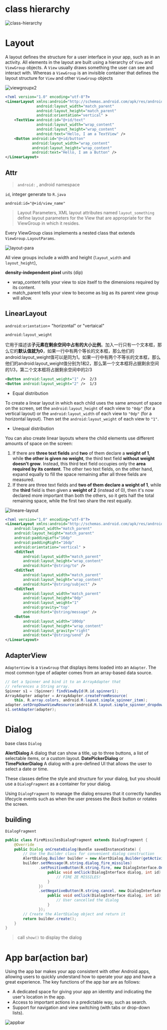# class hierarchy

![class-hierarchy](images/android_view_hierarchy.png)

# Layout

A layout defines the structure for a user interface in your app, such as in an activity. All elements in the layout are built using a hierarchy of `View` and `ViewGroup` objects. A `View` usually draws something the user can see and interact with. Whereas a `ViewGroup` is an invisible container that defines the layout structure for `View` and other `ViewGroup` objects

![viewgroupx2](images/viewgroup_2x.png)

```xml
<?xml version="1.0" encoding="utf-8"?>
<LinearLayout xmlns:android="http://schemas.android.com/apk/res/android"
              android:layout_width="match_parent"
              android:layout_height="match_parent"
              android:orientation="vertical" >
    <TextView android:id="@+id/text"
              android:layout_width="wrap_content"
              android:layout_height="wrap_content"
              android:text="Hello, I am a TextView" />
    <Button android:id="@+id/button"
            android:layout_width="wrap_content"
            android:layout_height="wrap_content"
            android:text="Hello, I am a Button" />
</LinearLayout>
```

## Attr

> `android:` , android namespace

`id`,  integer generate to `R.java`

```
android:id="@+id/view_name"
```

> Layout Parameters, XML layout attributes named `layout_something` define layout parameters for the View that are appropriate for the ViewGroup in which it resides.

Every ViewGroup class implements a nested class that extends `ViewGroup.LayoutParams`. 

![layout-para](images/layoutparams.png)



All view groups include a width and height (`layout_width` and `layout_height`), 

**density-independent pixel** units (dip)

- wrap_content tells your view to size itself to the dimensions required by its content.
- match_parent tells your view to become as big as its parent view group will allow.



## LinearLayout

`android:orientation`= "horizontal" or "vertaical"

`android:layout_weight`

它用于描述该**子元素在剩余空间中占有的大小比例**。加入一行只有一个文本框，那么它的**默认值就为0**，如果一行中有两个等长的文本框，那么他们的android:layout_weight值可以是同为1。如果一行中有两个不等长的文本框，那么他们的android:layout_weight值分别为1和2，那么第一个文本框将占据剩余空间的1/3，第二个文本框将占据剩余空间中的2/3

```xml
<Button android:layout_weight="1" />  2/3
<Button android:layout_weight="2" />  1/3
```

- Equal distribution

To create a linear layout in which each child uses the same amount of space on the screen, set the `android:layout_height` of each view to `"0dp"` (for a vertical layout) or the `android:layout_width` of each view to `"0dp"` (for a horizontal layout). Then set the `android:layout_weight` of each view to `"1"`.

- Unequal distribution

You can also create linear layouts where the child elements use different amounts of space on the screen:

1. If there are **three text fields** and **two** of them declare a **weight of 1**, while **the other is given no weight**, the third text field **without weight doesn't grow**. Instead, this third text field occupies only the **area required by its content**. The other two text fields, on the other hand, expand equally to fill the space remaining after all three fields are measured.
2. If there are three text fields and **two of them declare a weight of 1**, while the **third** field is then given a **weight of 2** (instead of 0), then it's now declared more important than both the others, so it gets half the total remaining space, while the first two share the rest equally.

![lineare-layout](images/sample-linearlayout.png)

```xml
<?xml version="1.0" encoding="utf-8"?>
<LinearLayout xmlns:android="http://schemas.android.com/apk/res/android"
    android:layout_width="match_parent"
    android:layout_height="match_parent"
    android:paddingLeft="16dp"
    android:paddingRight="16dp"
    android:orientation="vertical" >
    <EditText
        android:layout_width="match_parent"
        android:layout_height="wrap_content"
        android:hint="@string/to" />
    <EditText
        android:layout_width="match_parent"
        android:layout_height="wrap_content"
        android:hint="@string/subject" />
    <EditText
        android:layout_width="match_parent"
        android:layout_height="0dp"
        android:layout_weight="1"
        android:gravity="top"
        android:hint="@string/message" />
    <Button
        android:layout_width="100dp"
        android:layout_height="wrap_content"
        android:layout_gravity="right"
        android:text="@string/send" />
</LinearLayout>
```

## AdapterView

`AdapterView` is a `ViewGroup` that displays items loaded into an `Adapter`. The most common type of adapter comes from an array-based data source.

```java
// Get a Spinner and bind it to an ArrayAdapter that
// references a String array.
Spinner s1 = (Spinner) findViewById(R.id.spinner1);
ArrayAdapter adapter = ArrayAdapter.createFromResource(
    this, R.array.colors, android.R.layout.simple_spinner_item);
adapter.setDropDownViewResource(android.R.layout.simple_spinner_dropdown_item);
s1.setAdapter(adapter);
```



# Dialog

base class `Dialog`

**AlertDialog**
A dialog that can show a title, up to three buttons, a list of selectable items, or a custom layout.
**DatePickerDialog** or **TimePickerDialog**
A dialog with a pre-defined UI that allows the user to select a date or time.

These classes define the style and structure for your dialog, but you should use a `DialogFragment` as a container for your dialog.

Using `DialogFragment` to manage the dialog ensures that it correctly handles lifecycle events such as when the user presses the *Back* button or rotates the screen.

## building

`DialogFragment`

```java
public class FireMissilesDialogFragment extends DialogFragment {
    @Override
    public Dialog onCreateDialog(Bundle savedInstanceState) {
        // Use the Builder class for convenient dialog construction
        AlertDialog.Builder builder = new AlertDialog.Builder(getActivity());
        builder.setMessage(R.string.dialog_fire_missiles)
               .setPositiveButton(R.string.fire, new DialogInterface.OnClickListener() {
                   public void onClick(DialogInterface dialog, int id) {
                       // FIRE ZE MISSILES!
                   }
               })
               .setNegativeButton(R.string.cancel, new DialogInterface.OnClickListener() {
                   public void onClick(DialogInterface dialog, int id) {
                       // User cancelled the dialog
                   }
               });
        // Create the AlertDialog object and return it
        return builder.create();
    }
}
```

> call `show()` to display the dialog

# App bar(action bar)

 Using the app bar makes your app consistent with other Android apps, allowing users to quickly understand how to operate your app and have a great experience. The key functions of the app bar are as follows:

- A dedicated space for giving your app an identity and indicating the user's location in the app.
- Access to important actions in a predictable way, such as search.
- Support for navigation and view switching (with tabs or drop-down lists).

![appbar](images/appbar_sheets.png)

